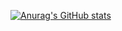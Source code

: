 [![Anurag's GitHub stats](https://github-readme-stats.vercel.app/api?username=guilherme-savio)](https://github.com/anuraghazra/github-readme-stats)
